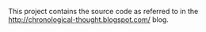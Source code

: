 This project contains the source code as referred to in the http://chronological-thought.blogspot.com/ blog.